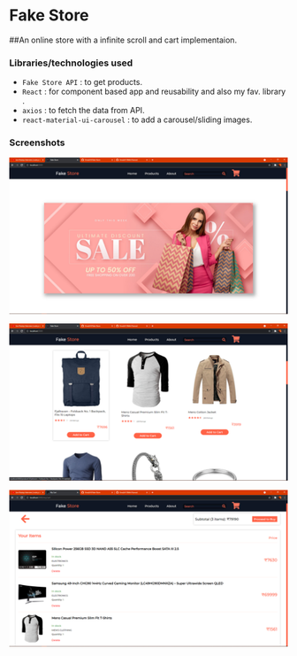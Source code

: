 # Fake Store

##An online store with a infinite scroll and cart implementaion.

### Libraries/technologies used
- `Fake Store API` : to get products.
- `React` : for component based app and reusability and also my fav. library .
- `axios` : to fetch the data from API.
- `react-material-ui-carousel` : to add a carousel/sliding images.


### Screenshots
![](https://github.com/GreaZeY/Fake-Store/blob/main/SS/a.png)

![](https://github.com/GreaZeY/Fake-Store/blob/main/SS/b.png)

![](https://github.com/GreaZeY/Fake-Store/blob/main/SS/f.png)





